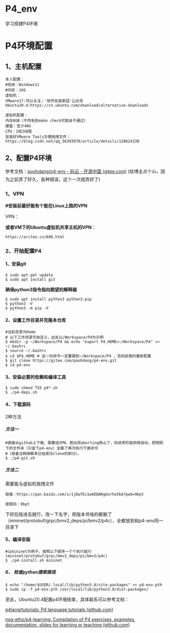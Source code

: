 # P4_env
学习搭建P4环境
# P4环境配置

## 1、主机配置

```
本人配置：
#系统：Windows11
#内存：16G
虚拟机：
VMware17:可以关注；'软件安装家园'公众号
Ubuntu20.4:https://cn.ubuntu.com/download/alternative-downloads

虚拟机配置：
内存8GB（不然有些make check可能会不通过）
硬盘：至少40G
CPU：2核2线程
安装好VMware Tools方便拖拽文件：https://blog.csdn.net/qq_36393978/article/details/128624330
```

## 2、配置P4环境

参考文档：[poohdang/p4-env - 码云 - 开源中国 (gitee.com)](https://gitee.com/poohdang/p4-env/tree/advanced)
(给博主点个👍，因为之前弄了好久，各种错误，这个一次就弄好了)

### 1、VPN

**#安装前最好能有个能在Linux上跑的VPN**

VPN：


**或者VM下的Ubuntu虚拟机共享主机的VPN**：
```html
https://arctee.cn/686.html
```




### 2、开始配置P4

#### 1、安装git  

```shell
$ sudo apt-get update
$ sudo apt install git
```
**确保python3指令指向期望的解释器**
```shell
$ sudo apt install python3 python3-pip
$ python3 -V
$ python3 -m pip -V
```

#### 2、设置工作目录并克隆本仓库

```shell
#当前目录为Home
# 以下工作目录可自定义，此处以/Workspace/P4为示例
$ mkdir -p ~/Workspace/P4 && echo "export P4_HOME=~/Workspace/P4" >> ~/.bashrc  
$ source ~/.bashrc
$ cd $P4_HOME # 这一句命令一定要跳到~/Workspace/P4 ，否则前面的重新配置
$ git clone https://gitee.com/poohdang/p4-env.git
$ cd p4-env
```

#### 3、安装必要的依赖和编译工具

```shell
$ sudo chmod 755 p4*.sh
$ ./p4-deps.sh
```

#### 4、下载源码

2种方法

##### 方法一

```shell
#直接从github上下载，需要挂VPN，若出现aborting停止了，则说明可能网络波动，把刚刚下的文件夹（只留下p4-env）全删了再次执行下面命令
#（或者注释掉脚本已经成功clone的部分）。
$ ./p4-git.sh
```

##### 方法二

需要能与虚拟机拖拽文件

```
链接：https://pan.baidu.com/s/1jDwfEc1wkDQARgGorho5kA?pwd=9bpt

提取码：9bpt
```

下好后拖进去就行，改一下名字，把版本号啥的都删了（mininet/protobuf/grpc/bmv2_deps/pi/bmv2/p4c），全都放到和p4-env同一目录下

#### 5、编译安装

```shell
#以mininet为例子，按照以下顺序一个个执行就行(mininet/protobuf/grpc/bmv2_deps/pi/bmv2/p4c)
$ ./p4-install.sh mininet 
```

##### 6、 检查python搜索路径

```shell
$ echo "/home/$USER/.local/lib/python3.8/site-packages" >> p4-env.pth
$ sudo cp -f p4-env.pth /usr/local/lib/python3.8/dist-packages/
```



至此，Ubuntu20.4配置p4环境结束，具体联系可以参考文档：

[p4lang/tutorials: P4 language tutorials (github.com)](https://github.com/p4lang/tutorials/tree/master)

[nsg-ethz/p4-learning: Compilation of P4 exercises, examples, documentation, slides for learning or teaching (github.com)](https://github.com/nsg-ethz/p4-learning)
